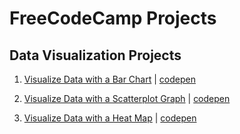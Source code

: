 # FreeCodeCamp Projects

## Data Visualization Projects

1. [Visualize Data with a Bar Chart](https://github.com/matrixersp/FCC-DataViz/tree/master/Bar-Chart) | [codepen](https://codepen.io/matrixersp/pen/xMerEr)

2. [Visualize Data with a Scatterplot Graph](https://github.com/matrixersp/FCC-DataViz/tree/master/Scatter-Plot) | [codepen](https://codepen.io/matrixersp/pen/pYJOza)

3. [Visualize Data with a Heat Map](https://github.com/matrixersp/FCC-DataViz/tree/master/Heat-Map) | [codepen](https://codepen.io/matrixersp/pen/gEPvYm)
